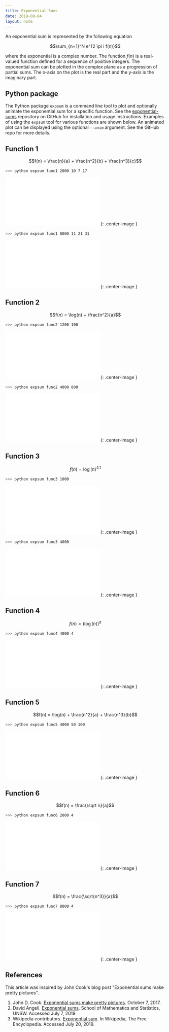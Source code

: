 ```yaml
---
title: Exponential Sums
date: 2019-08-04
layout: note
---
```


An exponential sum is represented by the following equation

$$\sum_{n=1}^N e^{2 \pi i f(n)}$$

where the exponential is a complex number. The function $f(n)$ is a real-valued function defined for a sequence of positive integers. The exponential sum can be plotted in the complex plane as a progression of partial sums. The x-axis on the plot is the real part and the y-axis is the imaginary part.

## Python package

The Python package `expsum` is a command line tool to plot and optionally animate the exponential sum for a specific function. See the [exponential-sums](https://github.com/wigging/exponential-sums) repository on GitHub for installation and usage instructions. Examples of using the `expsum` tool for various functions are shown below. An animated plot can be displayed using the optional `--anim` argument. See the GitHub repo for more details.

## Function 1

$$f(n) = \frac{n}{a} + \frac{n^2}{b} + \frac{n^3}{c}$$

```bash
>>> python expsum func1 2000 10 7 17
```

![func1a plot](/assets/images/func1a.pdf){: .center-image }

```bash
>>> python expsum func1 8000 11 21 31
```

![func1b plot](/assets/images/func1b.pdf){: .center-image }

## Function 2

$$f(n) = \log(n) + \frac{n^2}{a}$$

```bash
>>> python expsum func2 1200 100
```

![func2a plot](/assets/images/func2a.pdf){: .center-image }

```bash
>>> python expsum func2 4000 800
```

![func2b plot](/assets/images/func2b.pdf){: .center-image }

## Function 3

$$f(n) = \log(n)^{4.1}$$

```bash
>>> python expsum func3 1000
```

![func3a plot](/assets/images/func3a.pdf){: .center-image }

```bash
>>> python expsum func3 4000
```

![func3b plot](/assets/images/func3b.pdf){: .center-image }

## Function 4

$$f(n) = (\log(n))^a$$

```bash
>>> python expsum func4 4000 4
```

![func4a plot](/assets/images/func4a.pdf){: .center-image }

## Function 5

$$f(n) = \log(n) + \frac{n^2}{a} + \frac{n^3}{b}$$

```bash
>>> python expsum func5 4000 50 100
```

![func5a plot](/assets/images/func5a.pdf){: .center-image }

## Function 6

$$f(n) = \frac{\sqrt n}{a}$$

```bash
>>> python expsum func6 2000 4
```

![func6a plot](/assets/images/func6a.pdf){: .center-image }

## Function 7

$$f(n) = \frac{\sqrt{n^3}}{a}$$

```bash
>>> python expsum func7 8000 4
```

![func7a plot](/assets/images/func7a.pdf){: .center-image }

## References

This article was inspired by John Cook's blog post "Exponential sums make pretty pictures".

1. John D. Cook. [Exponential sums make pretty pictures][1]. October 7, 2017.
2. David Angell. [Exponential sums][2]. School of Mathematics and Statistics, UNSW. Accessed July 7, 2019.
3. Wikipedia contributors. [Exponential sum][3]. In Wikipedia, The Free Encyclopedia. Accessed July 20, 2019.

[1]: https://www.johndcook.com/blog/2017/10/07/exponential-sums-make-pretty-pictures/
[2]: https://www.maths.unsw.edu.au/about/exponential-sums
[3]: https://en.wikipedia.org/wiki/Exponential_sum
